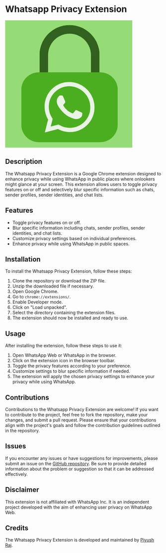 # Whatsapp Privacy Extension

![Extension Icon](https://raw.githubusercontent.com/piyushraj2340/Whatsapp-Privacy-Extension/master/popup/image/whatsappPrivacy.png)

## Description
The Whatsapp Privacy Extension is a Google Chrome extension designed to enhance privacy while using WhatsApp in public places where onlookers might glance at your screen. This extension allows users to toggle privacy features on or off and selectively blur specific information such as chats, sender profiles, sender identities, and chat lists.

## Features
- Toggle privacy features on or off.
- Blur specific information including chats, sender profiles, sender identities, and chat lists.
- Customize privacy settings based on individual preferences.
- Enhance privacy while using WhatsApp in public spaces.

## Installation
To install the Whatsapp Privacy Extension, follow these steps:
1. Clone the repository or download the ZIP file.
2. Unzip the downloaded file if necessary.
3. Open Google Chrome.
4. Go to `chrome://extensions/`.
5. Enable Developer mode.
6. Click on "Load unpacked".
7. Select the directory containing the extension files.
8. The extension should now be installed and ready to use.

## Usage
After installing the extension, follow these steps to use it:
1. Open WhatsApp Web or WhatsApp in the browser.
2. Click on the extension icon in the browser toolbar.
3. Toggle the privacy features according to your preference.
4. Customize settings to blur specific information if needed.
5. The extension will apply the chosen privacy settings to enhance your privacy while using WhatsApp.

## Contributions
Contributions to the Whatsapp Privacy Extension are welcome! If you want to contribute to the project, feel free to fork the repository, make your changes, and submit a pull request. Please ensure that your contributions align with the project's goals and follow the contribution guidelines outlined in the repository.

## Issues
If you encounter any issues or have suggestions for improvements, please submit an issue on the [GitHub repository](https://github.com/piyushraj2340/Whatsapp-Privacy-Extension/issues). Be sure to provide detailed information about the problem or suggestion so that it can be addressed effectively.

## Disclaimer

This extension is not affiliated with WhatsApp Inc. It is an independent project developed with the aim of enhancing user privacy on WhatsApp Web.

## Credits
The Whatsapp Privacy Extension is developed and maintained by [Piyush Raj](https://github.com/piyushraj2340).


